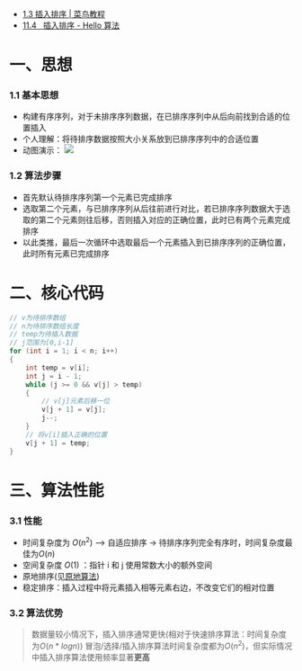 - [1.3 插入排序 | 菜鸟教程](https://www.runoob.com/w3cnote/insertion-sort.html)
- [11.4   插入排序 - Hello 算法](https://www.hello-algo.com/chapter_sorting/insertion_sort/)

# 一、思想

### 1.1 基本思想

- 构建有序序列，对于未排序序列数据，在已排序序列中从后向前找到合适的位置插入
- 个人理解：将待排序数据按照大小关系放到已排序序列中的合适位置
- 动图演示：
  ![](https://www.runoob.com/wp-content/uploads/2019/03/insertionSort.gif)

### 1.2 算法步骤

- 首先默认待排序序列第一个元素已完成排序
- 选取第二个元素，与已排序序列从后往前进行对比，若已排序序列数据大于选取的第二个元素则往后移，否则插入对应的正确位置，此时已有两个元素完成排序
- 以此类推，最后一次循环中选取最后一个元素插入到已排序序列的正确位置，此时所有元素已完成排序

# 二、核心代码

```cpp
// v为待排序数组
// n为待排序数组长度
// temp为待插入数据
// j范围为[0,i-1]
for (int i = 1; i < n; i++)
{
	int temp = v[i];
	int j = i - 1;
	while (j >= 0 && v[j] > temp)
	{
		// v[j]元素后移一位
		v[j + 1] = v[j];
		j--;
	}
	// 将v[i]插入正确的位置
	v[j + 1] = temp;
}
```

# 三、算法性能

### 3.1 性能

- 时间复杂度为 $O(n^2)$ --> 自适应排序 -> 待排序序列完全有序时，时间复杂度最佳为$O(n)$
- 空间复杂度 $O(1)$ ：指针 i 和 j 使用常数大小的额外空间
- 原地排序(见[原地算法](原地算法.md))
- 稳定排序：插入过程中将元素插入相等元素右边，不改变它们的相对位置

### 3.2 算法优势

> 数据量较小情况下，插入排序通常更快(相对于快速排序算法：时间复杂度为$O(n*logn$))
> 冒泡/选择/插入排序算法时间复杂度都为$O(n^2)$，但实际情况中插入排序算法使用频率显著**更高**
